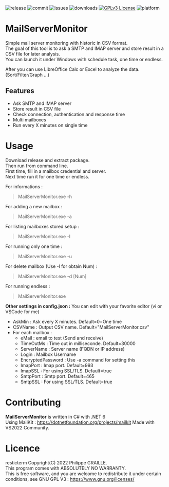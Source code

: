 ![release](https://img.shields.io/github/v/release/GPh83/MailServerMonitor?include_prereleases)
![commit](https://img.shields.io/github/last-commit/GPh83/MailServerMonitor) 
![issues](https://img.shields.io/github/issues/GPh83/MailServerMonitor) 
![downloads](https://img.shields.io/github/downloads/GPh83/MailServerMonitor/total)
[![GPLv3 License](https://img.shields.io/badge/License-GPL%20v3-yellow.svg)](https://opensource.org/licenses/)
![platform](https://img.shields.io/badge/platform-Windows%20Linux-blue)

# MailServerMonitor

Simple mail server monitoring with historic in CSV format.  
The goal of this tool is to ask a SMTP and IMAP server and store result in a CSV file for later analysis.  
You can launch it under Windows with schedule task, one time or endless.

After you can use LibreOffice Calc or Excel to analyze the data. (Sort/Filter/Graph ...)

## Features
- Ask SMTP and IMAP server
- Store result in CSV file 
- Check connection, authentication and response time
- Multi mailboxes
- Run every X minutes on single time

# Usage

Download release and extract package.  
Then run from command line.  
First time, fill in a mailbox credential and server.  
Next time run it for one time or endless.

For informations : 
> MailServerMonitor.exe -h

For adding a new mailbox : 
> MailServerMonitor.exe -a

For listing mailboxes stored setup : 
> MailServerMonitor.exe -l

For running only one time : 
> MailServerMonitor.exe -u

For delete mailbox (Use -l for obtain Num) : 
> MailServerMonitor.exe -d [Num]

For running endless : 
> MailServerMonitor.exe

**Other settings in config.json :** You can edit with your favorite editor (vi or VSCode for me)
- AskMin : Ask every X minutes. Default=0=One time
- CSVName : Output CSV name. Default="MailServerMonitor.csv"
- For each mailbox :
  - eMail : email to test (Send and receive)
  - TimeOutMs : Time out in milliseconde. Default=30000 
  - ServerName : Server name (FQDN or IP address)
  - Login : Mailbox Username   
  - EncryptedPassword : Use -a command for setting this
  - ImapPort : Imap port. Default=993
  - ImapSSL : For using SSL/TLS. Default=true
  - SmtpPort : Smtp port. Default=465
  - SmtpSSL : For using SSL/TLS. Default=true


# Contributing

**MailServerMonitor** is written in C# with .NET 6  
Using MailKit : https://dotnetfoundation.org/projects/mailkit
Made with VS2022 Community.


# Licence 

resticterm Copyright(C) 2022 Philippe GRAILLE.  
This program comes with ABSOLUTELY NO WARRANTY.  
This is free software, and you are welcome to redistribute it under certain conditions, see GNU GPL V3 : https://www.gnu.org/licenses/






